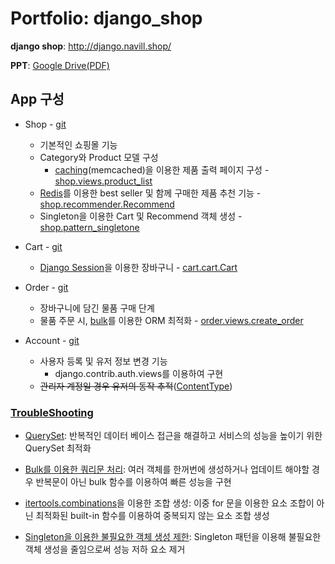 # Portfolio: django_shop

**django shop**: http://django.navill.shop/

**PPT**: [Google Drive(PDF)](https://drive.google.com/file/d/1ws1tKrrl40kVXgqbS_gbKP7fsVtZ_DJR/view?usp=sharing)

## App 구성

- Shop - [git](https://github.com/navill/port_django_shop/tree/master/django_shop/shop)
  - 기본적인 쇼핑몰 기능
  - Category와 Product 모델 구성
    - [caching](README_Folder/django_cache.md)(memcached)을 이용한 제품 출력 페이지 구성 - [shop.views.product_list](https://github.com/navill/port_django_shop/blob/bd3073bce901ea43acee398592e88a5d86120b74/django_shop/shop/views.py#L13)
  - [Redis](README_Folder/redis.md)를 이용한 best seller 및 함께 구매한 제품 추천 기능 - [shop.recommender.Recommend](https://github.com/navill/port_django_shop/blob/fbee725b131d1584e0578d92006bf182d07d4f1f/django_shop/shop/recommender.py#L14)
  - Singleton을 이용한 Cart 및 Recommend 객체 생성 - [shop.pattern_singletone](https://github.com/navill/port_django_shop/blob/master/django_shop/shop/pattern_singleton.py)
  
- Cart - [git](https://github.com/navill/port_django_shop/tree/master/django_shop/cart)
  - [Django Session](README_Folder/django_shop_session.md)을 이용한 장바구니 - [cart.cart.Cart](https://github.com/navill/port_django_shop/blob/de62a57a9f5a27831ca09f74f86c1894b4bb1c19/django_shop/cart/cart.py#L6)
  
- Order - [git](https://github.com/navill/port_django_shop/tree/master/django_shop/order)
  - 장바구니에 담긴 물품 구매 단계
  - 물품 주문 시, [bulk](https://docs.djangoproject.com/en/2.2/ref/models/querysets/#bulk-create)를 이용한 ORM 최적화 - [order.views.create_order](https://github.com/navill/port_django_shop/blob/fd72e1d3dfa46faec563623803a2403eac9d5ae0/django_shop/order/views.py#L15)

- Account - [git](https://github.com/navill/port_django_shop/tree/master/django_shop/account)
  - 사용자 등록 및 유저 정보 변경 기능
    - django.contrib.auth.views를 이용하여 구현
  - ~~관리자 계정일 경우 유저의 동작 추적~~([ContentType](README_Folder/contenttype.md))

### [TroubleShooting](README_Folder/20191106_troubleshooting.md)

- [QuerySet](https://github.com/navill/port_django_shop/blob/master/README_Folder/20191106_troubleshooting.md#queryset-최적화---1): 반복적인 데이터 베이스 접근을 해결하고 서비스의 성능을 높이기 위한 QuerySet 최적화

- [Bulk를 이용한 쿼리문 처리](https://github.com/navill/port_django_shop/blob/master/README_Folder/20191106_troubleshooting.md#bulk를-이용한-쿼리문-처리): 여러 객체를 한꺼번에 생성하거나 업데이트 해야할 경우 반복문이 아닌 bulk 함수를 이용하여 빠른 성능을 구현
- [itertools.combinations](https://github.com/navill/port_django_shop/blob/master/README_Folder/20191106_troubleshooting.md#itertoolscombinations을-이용한-조합-생성)을 이용한 조합 생성: 이중 for 문을 이용한 요소 조합이 아닌 최적화된 built-in 함수를 이용하여 중복되지 않는 요소 조합 생성
- [Singleton을 이용한 불필요한 객체 생성 제한](https://github.com/navill/port_django_shop/blob/master/README_Folder/20191106_troubleshooting.md#singleton을-이용한-불필요한-객체-생성-제한): Singleton 패턴을 이용해 불필요한 객체 생성을 줄임으로써 성능 저하 요소 제거


